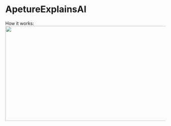 # ApetureExplainsAI

How it works:
<a href="https://youtu.be/ChW7tsAxKTY">
   <img src="https://img.youtube.com/vi/ChW7tsAxKTY/default.jpg" width="600" height="300">
</a>
